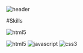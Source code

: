 <!--
**yskim0602/yskim0602** is a ✨ _special_ ✨ repository because its `README.md` (this file) appears on your GitHub profile.

Here are some ideas to get you started:

- 🔭 I’m currently working on ...
- 🌱 I’m currently learning ...
- 👯 I’m looking to collaborate on ...
- 🤔 I’m looking for help with ...
- 💬 Ask me about ...
- 📫 How to reach me: ...
- 😄 Pronouns: ...
- ⚡ Fun fact: ...
-->

![header](https://capsule-render.vercel.app/api?type=waving&color=gradient&height=120&animation=fadeIn&section=header&text=Profile&fontAlign=70)


#Skills

![html5](https://user-images.githubusercontent.com/75105125/204175256-02a3e06a-9d73-4297-a003-c324067d5b16.svg)

<img src="https://img.shields.io/badge/-html-orange?style=flat-square&logo=simpleicon" alt="html5">
<img src="https://img.shields.io/badge/-html-yellow?style=flat-square&logo=simpleicon" alt="javascript">
<img src="https://img.shields.io/badge/-html-lightblue?style=flat-square&logo=simpleicon" alt="css3">
